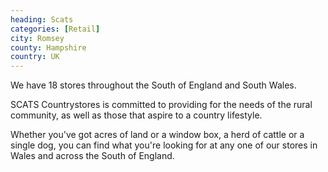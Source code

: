 ```yaml
---
heading: Scats
categories: [Retail]
city: Romsey
county: Hampshire
country: UK
---
```

We have 18 stores throughout the South of England and South Wales.

SCATS Countrystores is committed to providing for the needs of the rural community, as well as those that aspire to a country lifestyle.

Whether you've got acres of land or a window box, a herd of cattle or a single dog, you can find what you're looking for at any one of our stores in Wales and across the South of England.
